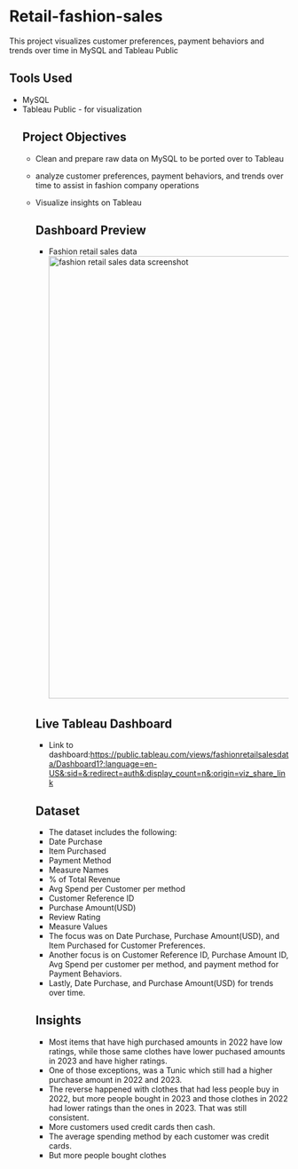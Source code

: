 # Retail-fashion-sales
This project visualizes customer preferences, payment behaviors and trends over time in MySQL and Tableau Public
## Tools Used
- MySQL
- Tableau Public - for visualization
  ## Project Objectives
  - Clean and prepare raw data on MySQL to be ported over to Tableau
  - analyze customer preferences, payment behaviors, and trends over time to assist in fashion company operations
  - Visualize insights on Tableau
    ## Dashboard Preview
    - Fashion retail sales data<img width="1622" height="797" alt="fashion retail sales data screenshot" src="https://github.com/user-attachments/assets/8cc26bef-fc55-4991-bc29-317d10120ec6" />
 
    ## Live Tableau Dashboard
    - Link to dashboard:https://public.tableau.com/views/fashionretailsalesdata/Dashboard1?:language=en-US&:sid=&:redirect=auth&:display_count=n&:origin=viz_share_link
    ## Dataset
    - The dataset includes the following:
    - Date Purchase
    - Item Purchased
    - Payment Method
    - Measure Names
    - % of Total Revenue
    - Avg Spend per Customer per method
    - Customer Reference ID
    - Purchase Amount(USD)
    - Review Rating
    - Measure Values
     - The focus was on Date Purchase, Purchase Amount(USD), and Item Purchased for Customer Preferences.
     - Another focus is on Customer Reference ID, Purchase Amount ID, Avg Spend per customer per method, and payment method for Payment Behaviors.
     - Lastly, Date Purchase, and Purchase Amount(USD) for trends over time.
    ## Insights
    - Most items that have high purchased amounts in 2022 have low ratings, while those same clothes have lower puchased amounts in 2023 and have higher ratings.
    - One of those exceptions, was a Tunic which still had a higher purchase amount in 2022 and 2023.
    - The reverse happened with clothes that had less people buy in 2022, but more people bought in 2023 and those clothes in 2022 had lower ratings than the ones in 2023. That was still consistent.
    - More customers used credit cards then cash.
    - The average spending method by each customer was credit cards.
    - But more people bought clothes
